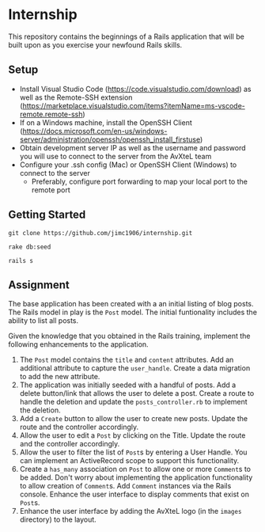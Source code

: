 # Internship

This repository contains the beginnings of a Rails application that will be built upon as you exercise your newfound Rails skills.

## Setup

* Install Visual Studio Code (https://code.visualstudio.com/download) as well as the Remote-SSH extension (https://marketplace.visualstudio.com/items?itemName=ms-vscode-remote.remote-ssh)
* If on a Windows machine, install the OpenSSH Client (https://docs.microsoft.com/en-us/windows-server/administration/openssh/openssh_install_firstuse)
* Obtain development server IP as well as the username and password you will use to connect to the server from the AvXteL team
* Configure your .ssh config (Mac) or OpenSSH Client (Windows) to connect to the server
  * Preferably, configure port forwarding to map your local port to the remote port


## Getting Started

`git clone https://github.com/jimc1906/internship.git`

`rake db:seed`

`rails s`

## Assignment
The base application has been created with a an initial listing of blog posts. The Rails model in play is the `Post` model. The initial funtionality includes the ability to list all posts.

Given the knowledge that you obtained in the Rails training, implement the following enhancements to the application.

1. The `Post` model contains the `title` and `content` attributes. Add an additional attribute to capture the `user_handle`. Create a data migration to add the new attribute.
1. The application was initially seeded with a handful of posts. Add a delete button/link that allows the user to delete a post. Create a route to handle the deletion and update the `posts_controller.rb` to implement the deletion.
1. Add a `Create` button to allow the user to create new posts. Update the route and the controller accordingly.
1. Allow the user to edit a `Post` by clicking on the Title. Update the route and the controller accordingly.
1. Allow the user to filter the list of `Post`s by entering a User Handle. You can implement an ActiveRecord scope to support this functionality.
1. Create a `has_many` association on `Post` to allow one or more `Comment`s to be added. Don't worry about implementing the application functionality to allow creation of `Comment`s. Add `Comment` instances via the Rails console. Enhance the user interface to display comments that exist on `Post`s.
1. Enhance the user interface by adding the AvXteL logo (in the `images` directory) to the layout.
